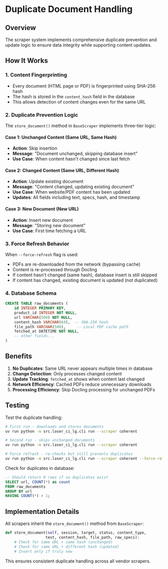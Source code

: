# Duplicate Document Handling

## Overview
The scraper system implements comprehensive duplicate prevention and update logic to ensure data integrity while supporting content updates.

## How It Works

### 1. Content Fingerprinting
- Every document (HTML page or PDF) is fingerprinted using SHA-256 hash
- The hash is stored in the `content_hash` field in the database
- This allows detection of content changes even for the same URL

### 2. Duplicate Prevention Logic

The `store_document()` method in `BaseScraper` implements three-tier logic:

#### Case 1: Unchanged Content (Same URL, Same Hash)
- **Action**: Skip insertion
- **Message**: "Document unchanged, skipping database insert"
- **Use Case**: When content hasn't changed since last fetch

#### Case 2: Changed Content (Same URL, Different Hash)
- **Action**: Update existing document
- **Message**: "Content changed, updating existing document"
- **Use Case**: When website/PDF content has been updated
- **Updates**: All fields including text, specs, hash, and timestamp

#### Case 3: New Document (New URL)
- **Action**: Insert new document
- **Message**: "Storing new document"
- **Use Case**: First time fetching a URL

### 3. Force Refresh Behavior

When `--force-refresh` flag is used:
- PDFs are re-downloaded from the network (bypassing cache)
- Content is re-processed through Docling
- If content hasn't changed (same hash), database insert is still skipped
- If content has changed, existing document is updated (not duplicated)

### 4. Database Schema

```sql
CREATE TABLE raw_documents (
    id INTEGER PRIMARY KEY,
    product_id INTEGER NOT NULL,
    url VARCHAR(500) NOT NULL,
    content_hash VARCHAR(64),  -- SHA-256 hash
    file_path VARCHAR(500),     -- Local PDF cache path
    fetched_at DATETIME NOT NULL,
    -- other fields...
)
```

## Benefits

1. **No Duplicates**: Same URL never appears multiple times in database
2. **Change Detection**: Only processes changed content
3. **Update Tracking**: `fetched_at` shows when content last changed
4. **Network Efficiency**: Cached PDFs reduce unnecessary downloads
5. **Processing Efficiency**: Skip Docling processing for unchanged PDFs

## Testing

Test the duplicate handling:

```bash
# First run - downloads and stores documents
uv run python -m src.laser_ci_lg.cli run --scraper coherent

# Second run - skips unchanged documents
uv run python -m src.laser_ci_lg.cli run --scraper coherent

# Force refresh - re-checks but still prevents duplicates
uv run python -m src.laser_ci_lg.cli run --scraper coherent --force-refresh
```

Check for duplicates in database:
```sql
-- Should return 0 rows if no duplicates exist
SELECT url, COUNT(*) as count
FROM raw_documents
GROUP BY url
HAVING COUNT(*) > 1;
```

## Implementation Details

All scrapers inherit the `store_document()` method from `BaseScraper`:

```python
def store_document(self, session, target, status, content_type, 
                  text, content_hash, file_path, raw_specs):
    # Check for same URL + same hash (unchanged)
    # Check for same URL + different hash (updated)
    # Insert only if truly new
```

This ensures consistent duplicate handling across all vendor scrapers.